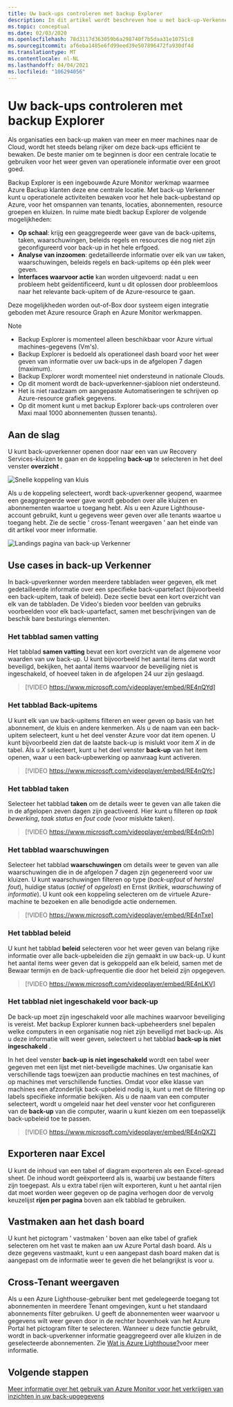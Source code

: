 ```yaml
---
title: Uw back-ups controleren met backup Explorer
description: In dit artikel wordt beschreven hoe u met back-up-Verkenner realtime-bewaking van back-ups in kluizen, abonnementen, regio's en tenants uitvoert.
ms.topic: conceptual
ms.date: 02/03/2020
ms.openlocfilehash: 78d3117d363059b6a298740f7b5daa31e10751c8
ms.sourcegitcommit: af6eba1485e6fd99eed39e507896472fa930df4d
ms.translationtype: MT
ms.contentlocale: nl-NL
ms.lasthandoff: 04/04/2021
ms.locfileid: "106294056"
---
```

# <a name="monitor-your-backups-with-backup-explorer"></a>Uw back-ups controleren met backup Explorer

Als organisaties een back-up maken van meer en meer machines naar de Cloud, wordt het steeds belang rijker om deze back-ups efficiënt te bewaken. De beste manier om te beginnen is door een centrale locatie te gebruiken voor het weer geven van operationele informatie over een groot goed.

Backup Explorer is een ingebouwde Azure Monitor werkmap waarmee Azure Backup klanten deze ene centrale locatie. Met back-up Verkenner kunt u operationele activiteiten bewaken voor het hele back-upbestand op Azure, voor het omspannen van tenants, locaties, abonnementen, resource groepen en kluizen. In ruime mate biedt backup Explorer de volgende mogelijkheden:

* **Op schaal**: krijg een geaggregeerde weer gave van de back-upitems, taken, waarschuwingen, beleids regels en resources die nog niet zijn geconfigureerd voor back-up in het hele erfgoed.
* **Analyse van inzoomen**: gedetailleerde informatie over elk van uw taken, waarschuwingen, beleids regels en back-upitems op één plek weer geven.
* **Interfaces waarvoor actie** kan worden uitgevoerd: nadat u een probleem hebt geïdentificeerd, kunt u dit oplossen door probleemloos naar het relevante back-upitem of de Azure-resource te gaan.

Deze mogelijkheden worden out-of-Box door systeem eigen integratie geboden met Azure resource Graph en Azure Monitor werkmappen.

> [!NOTE]
>
> * Backup Explorer is momenteel alleen beschikbaar voor Azure virtual machines-gegevens (Vm's).
> * Backup Explorer is bedoeld als operationeel dash board voor het weer geven van informatie over uw back-ups in de afgelopen 7 dagen (maximum).
> * Backup Explorer wordt momenteel niet ondersteund in nationale Clouds.
> * Op dit moment wordt de back-upverkenner-sjabloon niet ondersteund.
> * Het is niet raadzaam om aangepaste Automatiseringen te schrijven op Azure-resource grafiek gegevens.
> * Op dit moment kunt u met backup Explorer back-ups controleren over Maxi maal 1000 abonnementen (tussen tenants).

## <a name="get-started"></a>Aan de slag

U kunt back-upverkenner openen door naar een van uw Recovery Services-kluizen te gaan en de koppeling **back-up** te selecteren in het deel venster **overzicht** .

![Snelle koppeling van kluis](media/backup-azure-monitor-with-backup-explorer/vault-quick-link.png)

Als u de koppeling selecteert, wordt back-upverkenner geopend, waarmee een geaggregeerde weer gave wordt geboden over alle kluizen en abonnementen waartoe u toegang hebt. Als u een Azure Lighthouse-account gebruikt, kunt u gegevens weer geven over alle tenants waartoe u toegang hebt. Zie de sectie ' cross-Tenant weergaven ' aan het einde van dit artikel voor meer informatie.

![Landings pagina van back-up Verkenner](media/backup-azure-monitor-with-backup-explorer/explorer-landing-page.png)

## <a name="backup-explorer-use-cases"></a>Use cases in back-up Verkenner

In back-upverkenner worden meerdere tabbladen weer gegeven, elk met gedetailleerde informatie over een specifieke back-upartefact (bijvoorbeeld een back-upitem, taak of beleid). Deze sectie bevat een kort overzicht van elk van de tabbladen. De Video's bieden voor beelden van gebruiks voorbeelden voor elk back-upartefact, samen met beschrijvingen van de beschik bare besturings elementen.

### <a name="the-summary-tab"></a>Het tabblad samen vatting

Het tabblad **samen vatting** bevat een kort overzicht van de algemene voor waarden van uw back-up. U kunt bijvoorbeeld het aantal items dat wordt beveiligd, bekijken, het aantal items waarvoor de beveiliging niet is ingeschakeld, of hoeveel taken in de afgelopen 24 uur zijn geslaagd.

> [!VIDEO https://www.microsoft.com/videoplayer/embed/RE4nQYd]

### <a name="the-backup-items-tab"></a>Het tabblad Back-upitems

U kunt elk van uw back-upitems filteren en weer geven op basis van het abonnement, de kluis en andere kenmerken. Als u de naam van een back-upitem selecteert, kunt u het deel venster Azure voor dat item openen. U kunt bijvoorbeeld zien dat de laatste back-up is mislukt voor item *X* in de tabel. Als u *X* selecteert, kunt u het deel venster **back-up** van het item openen, waar u een back-upbewerking op aanvraag kunt activeren.

> [!VIDEO https://www.microsoft.com/videoplayer/embed/RE4nQYc]

### <a name="the-jobs-tab"></a>Het tabblad taken

Selecteer het tabblad **taken** om de details weer te geven van alle taken die in de afgelopen zeven dagen zijn geactiveerd. Hier kunt u filteren op *taak bewerking*, *taak status* en *fout code* (voor mislukte taken).

> [!VIDEO https://www.microsoft.com/videoplayer/embed/RE4nOrh]

### <a name="the-alerts-tab"></a>Het tabblad waarschuwingen

Selecteer het tabblad **waarschuwingen** om details weer te geven van alle waarschuwingen die in de afgelopen 7 dagen zijn gegenereerd voor uw kluizen. U kunt waarschuwingen filteren op type (*back-upfout* of *herstel fout*), huidige status (*actief* of *opgelost*) en Ernst (*kritiek*, *waarschuwing* of *informatie*). U kunt ook een koppeling selecteren om de virtuele Azure-machine te bezoeken en alle benodigde actie ondernemen.

> [!VIDEO https://www.microsoft.com/videoplayer/embed/RE4nTxe]

### <a name="the-policies-tab"></a>Het tabblad beleid

U kunt het tabblad **beleid** selecteren voor het weer geven van belang rijke informatie over alle back-upbeleiden die zijn gemaakt in uw back-up. U kunt het aantal items weer geven dat is gekoppeld aan elk beleid, samen met de Bewaar termijn en de back-upfrequentie die door het beleid zijn opgegeven.

> [!VIDEO https://www.microsoft.com/videoplayer/embed/RE4nLKV]

### <a name="the-backup-not-enabled-tab"></a>Het tabblad niet ingeschakeld voor back-up

De back-up moet zijn ingeschakeld voor alle machines waarvoor beveiliging is vereist. Met backup Explorer kunnen back-upbeheerders snel bepalen welke computers in een organisatie nog niet zijn beveiligd met back-up. Als u deze informatie wilt weer geven, selecteert u het tabblad **back-up is niet ingeschakeld** .

In het deel venster **back-up is niet ingeschakeld** wordt een tabel weer gegeven met een lijst met niet-beveiligde machines. Uw organisatie kan verschillende tags toewijzen aan productie machines en test machines, of op machines met verschillende functies. Omdat voor elke klasse van machines een afzonderlijk back-upbeleid nodig is, kunt u met de filtering op labels specifieke informatie bekijken. Als u de naam van een computer selecteert, wordt u omgeleid naar het deel venster voor het configureren van de **back-up** van die computer, waarin u kunt kiezen om een toepasselijk back-upbeleid toe te passen.

> [!VIDEO https://www.microsoft.com/videoplayer/embed/RE4nQXZ]

## <a name="export-to-excel"></a>Exporteren naar Excel

U kunt de inhoud van een tabel of diagram exporteren als een Excel-spread sheet. De inhoud wordt geëxporteerd als is, waarbij uw bestaande filters zijn toegepast. Als u extra tabel rijen wilt exporteren, kunt u het aantal rijen dat moet worden weer gegeven op de pagina verhogen door de vervolg keuzelijst **rijen per pagina** boven aan elk tabblad te gebruiken.

## <a name="pin-to-the-dashboard"></a>Vastmaken aan het dash board

U kunt het pictogram ' vastmaken ' boven aan elke tabel of grafiek selecteren om het vast te maken aan uw Azure Portal dash board. Als u deze gegevens vastmaakt, kunt u een aangepast dash board maken dat is aangepast om de informatie weer te geven die het belangrijkst is voor u.

## <a name="cross-tenant-views"></a>Cross-Tenant weergaven

Als u een Azure Lighthouse-gebruiker bent met gedelegeerde toegang tot abonnementen in meerdere Tenant omgevingen, kunt u het standaard abonnements filter gebruiken. U geeft de abonnementen weer waarvoor u gegevens wilt weer geven door in de rechter bovenhoek van het Azure Portal het pictogram filter te selecteren. Wanneer u deze functie gebruikt, wordt in back-upverkenner informatie geaggregeerd over alle kluizen in de geselecteerde abonnementen. Zie [Wat is Azure Lighthouse?](../lighthouse/overview.md)voor meer informatie.

## <a name="next-steps"></a>Volgende stappen

[Meer informatie over het gebruik van Azure Monitor voor het verkrijgen van inzichten in uw back-upgegevens](./backup-azure-monitoring-use-azuremonitor.md)
